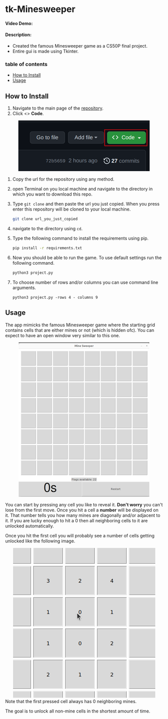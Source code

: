 # tk-Minesweeper
#### Video Demo: 
#### Description:
- Created the famous Minesweeper game as a CS50P final project.
- Entire gui is made using Tkinter.
### table of contents
- [How to Install](#how-to-install)
- [Usage](#usage)

## How to Install
1. Navigate to the main page of the [repository](https://github.com/omar-abdelgawad/MineSweeper-python-tkinter).
1. Click <> **Code**.
<div align="center">
<img src="images/repo_code_image.png" alt="green code box in repo image">
</div>

1. Copy the url for the repository using any method.
1. open Terminal on you local machine and navigate to the directory in which you want to download this repo.
1. Type `git clone` and then paste the url you just copied. When you press enter this repository will be cloned to your local machine.
    ```bash
    git clone url_you_just_copied
    ```
1. navigate to the directory using `cd`.
1. Type the following command to install the requirements using pip.
    ```bash
    pip install -r requirements.txt
    ```  
1. Now you should be able to run the game. To use default settings run the following command.
    ```bash
    python3 project.py
    ```

1. To choose number of rows and/or columns you can use command line arguments.
    ```
    python3 project.py -rows 4 - columns 9
    ```
## Usage

The app mimicks the famous Minesweeper game where the starting grid contains cells that are either mines or not (which is hidden ofc). You can expect to have an open window very similar to this one.
<div align="center">
<img src="images/game_at_start.png",alt="image of game at start">
</div>

You can start by pressing any cell you like to reveal it. **Don't worry** you can't lose from the first move. Once you hit a cell a **number** will be displayed on it. That number tells you how many mines are diagonally and/or adjacent to it. If you are lucky enough to hit a 0 then all neighboring cells to it are unlocked automatically.

Once you hit the first cell you will probably see a number of cells getting unlocked like the following image.

<div align="center">
<img src="images/first_pressed_cell.png",alt="image of first pressed cell">
</div>
Note that the first pressed cell always has 0 neighboring mines.

The goal is to unlock all non-mine cells in the shortest amount of time.